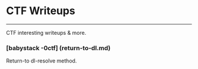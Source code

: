 # CTF Writeups 
-----------------------------

CTF interesting writeups  & more.


### [babystack -0ctf] (return-to-dl.md)
Return-to dl-resolve method.


